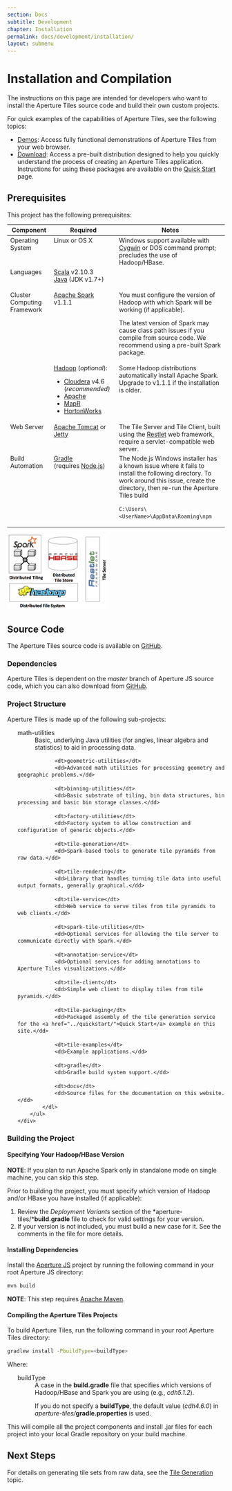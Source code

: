 ```yaml
---
section: Docs
subtitle: Development
chapter: Installation
permalink: docs/development/installation/
layout: submenu
---
```


Installation and Compilation
============================

The instructions on this page are intended for developers who want to install the Aperture Tiles source code and build their own custom projects.

For quick examples of the capabilities of Aperture Tiles, see the following topics:

- [Demos](../../../demos/): Access fully functional demonstrations of Aperture Tiles from your web browser.
- [Download](../../../download): Access a pre-built distribution designed to help you quickly understand the process of creating an Aperture Tiles application. Instructions for using these packages are available on the [Quick Start](../quickstart) page. 

## <a name="prerequisites"></a> Prerequisites ##

This project has the following prerequisites:

<div class="props">
	<nav>
		<table class="summaryTable" width="100%">
			<thead >
				<th scope="col" width="20%">Component</th>
				<th scope="col" width="30%">Required</th>
				<th scope="col" width="50%">Notes</th>
			</thead>
			<tr >
				<td style="vertical-align: text-top" class="attributes">Operating System</td>
				<td style="vertical-align: text-top" class="nameDescription">
					<div class="description">
						Linux or OS X
					</div>
				</td>
				<td style="vertical-align: text-top" class="nameDescription">
					<div class="description">Windows support available with <a href="https://cygwin.com/">Cygwin</a> or DOS command prompt; precludes the use of Hadoop/HBase.</div>
				</td>
			</tr>
			<tr >
				<td style="vertical-align: text-top" class="attributes">Languages</td>
				<td style="vertical-align: text-top" class="nameDescription">
					<div class="description">
						<a href="http://www.scala-lang.org/">Scala</a> v2.10.3
						<br><a href="http://www.java.com/">Java</a> (JDK v1.7+)
					</div>
				</td>
				<td style="vertical-align: text-top" class="nameDescription">
					<div class="description"></div>
				</td>
			</tr>
			<tr >
				<td style="vertical-align: text-top" class="attributes" rowspan="2">Cluster Computing Framework</td>
				<td style="vertical-align: text-top" class="nameDescription">
					<div class="description">
						<a href="http://spark.incubator.apache.org//">Apache Spark</a><br>v1.1.1
					</div>
				</td>
				<td style="vertical-align: text-top" class="nameDescription">
					<div class="description">
						<p>You must configure the version of Hadoop with which Spark will be working (if applicable).</p>
							<p>The latest version of Spark may cause class path issues if you compile from source code. We recommend using a pre-built Spark package.</p>
					</div>
				</td>
			</tr>
			<tr >
				<td style="vertical-align: text-top" class="nameDescription">
					<div class="description">
						<a href="http://hadoop.apache.org/">Hadoop</a> (<em>optional</em>):
						<ul>
							<li><a href="http://www.cloudera.com/content/cloudera/en/products-and-services/cdh.html">Cloudera</a> v4.6 (<em>recommended)</em></li>
							<li><a href="http://hadoop.apache.org/docs/r1.2.1/index.html">Apache</a></li>
							<li><a href="http://www.mapr.com/products/apache-hadoop">MapR</a></li>
							<li><a href="http://hortonworks.com/">HortonWorks</a></li>
						</ul>
					</div>
				</td>
				<td style="vertical-align: text-top" class="nameDescription">
					<div class="description">
						Some Hadoop distributions automatically install Apache Spark. Upgrade to v1.1.1 if the installation is older.
					</div>
				</td>
			</tr>
			<tr >
				<td style="vertical-align: text-top" class="attributes">Web Server</td>
				<td style="vertical-align: text-top" class="nameDescription">
					<div class="description">
						<a href="http://tomcat.apache.org/">Apache Tomcat</a> or <a href="http://www.eclipse.org/jetty/">Jetty</a>
					</div>
				</td>
				<td style="vertical-align: text-top" class="nameDescription">
					<div class="description">The Tile Server and Tile Client, built using the <a href="http://restlet.org/">Restlet</a> web framework, require a servlet-compatible web server.</div>
				</td>
			</tr>
			<tr >
				<td style="vertical-align: text-top" class="attributes">Build Automation</td>
				<td style="vertical-align: text-top" class="nameDescription">
					<div class="description">
						<a href="http://www.eclipse.org/jetty/">Gradle</a><br>(requires <a href="http://nodejs.org/">Node.js</a>)
					</div>
				</td>
				<td style="vertical-align: text-top" class="nameDescription">
					<div class="description">The Node.js Windows installer has a known issue where it fails to install the following directory. To work around this issue, create the directory, then re-run the Aperture Tiles build
					<p><code>C:\Users\&lt;UserName&gt;\AppData\Roaming\npm</code></div>
				</td>
			</tr>
		</table>
	</nav>
</div>

<img src="../../../img/architecture.png" class="screenshot" alt="Aperture Tiles Architecture Diagram"/>

## <a name="source-code"></a> Source Code ##

The Aperture Tiles source code is available on [GitHub](https://github.com/unchartedsoftware/aperture-tiles/tree/master).

### Dependencies ###

Aperture Tiles is dependent on the *master* branch of Aperture JS source code, which you can also download from [GitHub](https://github.com/unchartedsoftware/aperturejs/tree/master).

### <a name="project-structure"></a> Project Structure ###

Aperture Tiles is made up of the following sub-projects:

<div class="details props">
	<div class="innerProps">
		<ul class="methodDetail" id="MethodDetail">
			<dl class="detailList params">
				<dt>math-utilities</dt>
				<dd>Basic, underlying Java utilities (for angles, linear algebra and statistics) to aid in processing data.</dd>
				
				<dt>geometric-utilities</dt>
				<dd>Advanced math utilities for processing geometry and geographic problems.</dd>
				
				<dt>binning-utilities</dt>
				<dd>Basic substrate of tiling, bin data structures, bin processing and basic bin storage classes.</dd>
				
				<dt>factory-utilities</dt>
				<dd>Factory system to allow construction and configuration of generic objects.</dd>

				<dt>tile-generation</dt>
				<dd>Spark-based tools to generate tile pyramids from raw data.</dd>
				
				<dt>tile-rendering</dt>
				<dd>Library that handles turning tile data into useful output formats, generally graphical.</dd>

				<dt>tile-service</dt>
				<dd>Web service to serve tiles from tile pyramids to web clients.</dd>
				
				<dt>spark-tile-utilities</dt>
				<dd>Optional services for allowing the tile server to communicate directly with Spark.</dd>
				
				<dt>annotation-service</dt>
				<dd>Optional services for adding annotations to Aperture Tiles visualizations.</dd>
				
				<dt>tile-client</dt>
				<dd>Simple web client to display tiles from tile pyramids.</dd>
				
				<dt>tile-packaging</dt>
				<dd>Packaged assembly of the tile generation service for the <a href="../quickstart/">Quick Start</a> example on this site.</dd>
				
				<dt>tile-examples</dt>
				<dd>Example applications.</dd>
				
				<dt>gradle</dt>
				<dd>Gradle build system support.</dd>
				
				<dt>docs</dt>
				<dd>Source files for the documentation on this website.</dd>
			</dl>
		</ul>
	</div>
</div>
 
### <a name="building-project"></a> Building the Project ###

#### <a name="hbase-version"></a> Specifying Your Hadoop/HBase Version ####

**NOTE**: If you plan to run Apache Spark only in standalone mode on single machine, you can skip this step.

Prior to building the project, you must specify which version of Hadoop and/or HBase you have installed (if applicable): 

1. Review the *Deployment Variants* section of the *aperture-tiles/***build.gradle** file to check for valid settings for your version.
2. If your version is not included, you must build a new case for it. See the comments in the file for more details.

#### Installing Dependencies ####

Install the [Aperture JS](https://github.com/unchartedsoftware/aperturejs/tree/master) project by running the following command in your root Aperture JS directory:
	
```bash
mvn build
```

**NOTE**: This step requires [Apache Maven](http://maven.apache.org/).

#### <a name="compiling"></a> Compiling the Aperture Tiles Projects ####

To build Aperture Tiles, run the following command in your root Aperture Tiles directory:

```bash
gradlew install -PbuildType=<buildType>
``` 

Where:

<div class="details props">
	<div class="innerProps">
		<ul class="methodDetail" id="MethodDetail">
			<dl class="detailList params">
				<dt>buildType</dt>
				<dd>A case in the <strong>build.gradle</strong> file that specifies which versions of Hadoop/HBase and Spark you are using (e.g., <em>cdh5.1.2</em>).<p class="list-paragraph">If you do not specify a <strong>buildType</strong>, the default value (<em>cdh4.6.0</em>) in <em>aperture-tiles/</em><strong>gradle.properties</strong> is used.</p></dd>
			</dl>
		</ul>
	</div>
</div>

This will compile all the project components and install .jar files for each project into your local Gradle repository on your build machine.

## <a name="next-steps"></a> Next Steps ##

For details on generating tile sets from raw data, see the [Tile Generation](../generation) topic.